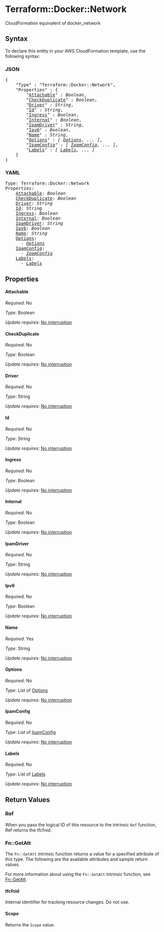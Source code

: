 # Terraform::Docker::Network

CloudFormation equivalent of docker_network

## Syntax

To declare this entity in your AWS CloudFormation template, use the following syntax:

### JSON

<pre>
{
    "Type" : "Terraform::Docker::Network",
    "Properties" : {
        "<a href="#attachable" title="Attachable">Attachable</a>" : <i>Boolean</i>,
        "<a href="#checkduplicate" title="CheckDuplicate">CheckDuplicate</a>" : <i>Boolean</i>,
        "<a href="#driver" title="Driver">Driver</a>" : <i>String</i>,
        "<a href="#id" title="Id">Id</a>" : <i>String</i>,
        "<a href="#ingress" title="Ingress">Ingress</a>" : <i>Boolean</i>,
        "<a href="#internal" title="Internal">Internal</a>" : <i>Boolean</i>,
        "<a href="#ipamdriver" title="IpamDriver">IpamDriver</a>" : <i>String</i>,
        "<a href="#ipv6" title="Ipv6">Ipv6</a>" : <i>Boolean</i>,
        "<a href="#name" title="Name">Name</a>" : <i>String</i>,
        "<a href="#options" title="Options">Options</a>" : <i>[ <a href="options.md">Options</a>, ... ]</i>,
        "<a href="#ipamconfig" title="IpamConfig">IpamConfig</a>" : <i>[ <a href="ipamconfig.md">IpamConfig</a>, ... ]</i>,
        "<a href="#labels" title="Labels">Labels</a>" : <i>[ <a href="labels.md">Labels</a>, ... ]</i>
    }
}
</pre>

### YAML

<pre>
Type: Terraform::Docker::Network
Properties:
    <a href="#attachable" title="Attachable">Attachable</a>: <i>Boolean</i>
    <a href="#checkduplicate" title="CheckDuplicate">CheckDuplicate</a>: <i>Boolean</i>
    <a href="#driver" title="Driver">Driver</a>: <i>String</i>
    <a href="#id" title="Id">Id</a>: <i>String</i>
    <a href="#ingress" title="Ingress">Ingress</a>: <i>Boolean</i>
    <a href="#internal" title="Internal">Internal</a>: <i>Boolean</i>
    <a href="#ipamdriver" title="IpamDriver">IpamDriver</a>: <i>String</i>
    <a href="#ipv6" title="Ipv6">Ipv6</a>: <i>Boolean</i>
    <a href="#name" title="Name">Name</a>: <i>String</i>
    <a href="#options" title="Options">Options</a>: <i>
      - <a href="options.md">Options</a></i>
    <a href="#ipamconfig" title="IpamConfig">IpamConfig</a>: <i>
      - <a href="ipamconfig.md">IpamConfig</a></i>
    <a href="#labels" title="Labels">Labels</a>: <i>
      - <a href="labels.md">Labels</a></i>
</pre>

## Properties

#### Attachable

_Required_: No

_Type_: Boolean

_Update requires_: [No interruption](https://docs.aws.amazon.com/AWSCloudFormation/latest/UserGuide/using-cfn-updating-stacks-update-behaviors.html#update-no-interrupt)

#### CheckDuplicate

_Required_: No

_Type_: Boolean

_Update requires_: [No interruption](https://docs.aws.amazon.com/AWSCloudFormation/latest/UserGuide/using-cfn-updating-stacks-update-behaviors.html#update-no-interrupt)

#### Driver

_Required_: No

_Type_: String

_Update requires_: [No interruption](https://docs.aws.amazon.com/AWSCloudFormation/latest/UserGuide/using-cfn-updating-stacks-update-behaviors.html#update-no-interrupt)

#### Id

_Required_: No

_Type_: String

_Update requires_: [No interruption](https://docs.aws.amazon.com/AWSCloudFormation/latest/UserGuide/using-cfn-updating-stacks-update-behaviors.html#update-no-interrupt)

#### Ingress

_Required_: No

_Type_: Boolean

_Update requires_: [No interruption](https://docs.aws.amazon.com/AWSCloudFormation/latest/UserGuide/using-cfn-updating-stacks-update-behaviors.html#update-no-interrupt)

#### Internal

_Required_: No

_Type_: Boolean

_Update requires_: [No interruption](https://docs.aws.amazon.com/AWSCloudFormation/latest/UserGuide/using-cfn-updating-stacks-update-behaviors.html#update-no-interrupt)

#### IpamDriver

_Required_: No

_Type_: String

_Update requires_: [No interruption](https://docs.aws.amazon.com/AWSCloudFormation/latest/UserGuide/using-cfn-updating-stacks-update-behaviors.html#update-no-interrupt)

#### Ipv6

_Required_: No

_Type_: Boolean

_Update requires_: [No interruption](https://docs.aws.amazon.com/AWSCloudFormation/latest/UserGuide/using-cfn-updating-stacks-update-behaviors.html#update-no-interrupt)

#### Name

_Required_: Yes

_Type_: String

_Update requires_: [No interruption](https://docs.aws.amazon.com/AWSCloudFormation/latest/UserGuide/using-cfn-updating-stacks-update-behaviors.html#update-no-interrupt)

#### Options

_Required_: No

_Type_: List of <a href="options.md">Options</a>

_Update requires_: [No interruption](https://docs.aws.amazon.com/AWSCloudFormation/latest/UserGuide/using-cfn-updating-stacks-update-behaviors.html#update-no-interrupt)

#### IpamConfig

_Required_: No

_Type_: List of <a href="ipamconfig.md">IpamConfig</a>

_Update requires_: [No interruption](https://docs.aws.amazon.com/AWSCloudFormation/latest/UserGuide/using-cfn-updating-stacks-update-behaviors.html#update-no-interrupt)

#### Labels

_Required_: No

_Type_: List of <a href="labels.md">Labels</a>

_Update requires_: [No interruption](https://docs.aws.amazon.com/AWSCloudFormation/latest/UserGuide/using-cfn-updating-stacks-update-behaviors.html#update-no-interrupt)

## Return Values

### Ref

When you pass the logical ID of this resource to the intrinsic `Ref` function, Ref returns the tfcfnid.

### Fn::GetAtt

The `Fn::GetAtt` intrinsic function returns a value for a specified attribute of this type. The following are the available attributes and sample return values.

For more information about using the `Fn::GetAtt` intrinsic function, see [Fn::GetAtt](https://docs.aws.amazon.com/AWSCloudFormation/latest/UserGuide/intrinsic-function-reference-getatt.html).

#### tfcfnid

Internal identifier for tracking resource changes. Do not use.

#### Scope

Returns the <code>Scope</code> value.

